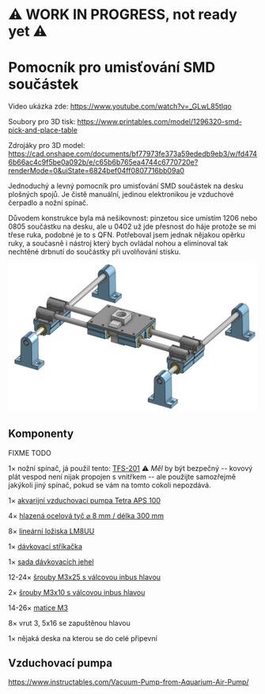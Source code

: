 # :warning: WORK IN PROGRESS, not ready yet :warning:

# Pomocník pro umisťování SMD součástek

Video ukázka zde: https://www.youtube.com/watch?v=_GLwL85tIqo

Soubory pro 3D tisk: https://www.printables.com/model/1296320-smd-pick-and-place-table

Zdrojáky pro 3D model: https://cad.onshape.com/documents/bf77973fe373a59ededb9eb3/w/fd4746b66ac4c9f5be0a092b/e/c65b6b765ea4744c6770720e?renderMode=0&uiState=6824bef04ff0807716bb09a0

Jednoduchý a levný pomocník pro umisťování SMD součástek na desku plošných spojů. Je čistě manuální, jedinou elektronikou je vzduchové čerpadlo a nožní spínač. 

Důvodem konstrukce byla má nešikovnost: pinzetou sice umístím 1206 nebo 0805 součástku na desku, ale u 0402 už jde přesnost do háje protože se mi třese ruka, podobné je to s QFN. Potřeboval jsem jednak nějakou opěrku ruky, a současně i nástroj který bych ovládal nohou a eliminoval tak nechtěné drbnutí do součástky při uvolňování stisku.

![alt text](image-1.png)

## Komponenty

FIXME TODO

1× nožní spínač, já použil tento: [TFS-201](https://allegro.cz/nabidka/nozni-spinac-tfs-201-s-kabelem-2-m-ovladaci-pedal-17336487157)
:warning: *Měl* by být bezpečný -- kovový plát vespod není nijak propojen s vnitřkem -- ale použijte samozřejmě jakýkoli jiný spínač, pokud se vám na tomto cokoli nepozdává.

1× [akvarijní vzduchovací pumpa Tetra APS 100](https://www.hornbach.cz/p/provzdusnovaci-cerpadlo-tetratec-aps-100/7000956/)

4× [hlazená ocelová tyč ⌀ 8 mm / délka 300 mm](https://dratek.cz/arduino/148609-vodici-tyc-ocelova-chromovana-prumer-8-mm-delka-300-mm.html)

8× [lineární ložiska LM8UU](https://dratek.cz/arduino/7771-linearni-kulickove-lozisko-lm8uu.html)

1× [dávkovací stříkačka](https://www.laskakit.cz/davkovaci-tuba-5cc-s-hadici-a-adapterem/)

1× [sada dávkovacích jehel](https://www.laskakit.cz/en/jehla-pro-davkovaci-tuby--kov--50ks/)


12-24× [šrouby M3x25 s válcovou inbus hlavou](https://www.hornbach.cz/p/sroub-s-valcovou-hlavou-a-vnitrnim-sestihranem-din-912-m3x25-mm-galvanicky-pozinkovany-100-kusu/6834873/)

2× [šrouby M3x10 s válcovou inbus hlavou](https://www.hornbach.cz/p/sroub-s-valcovou-hlavou-a-vnitrnim-sestihranem-din-912-m3x10-mm-galvanicky-pozinkovany-100-kusu/6834896/)

14-26× [matice M3](https://www.hornbach.cz/p/matice-presna-m3-sestihranna-zinek-bily-baleni-50-ks/8718278/)

8× vrut 3, 5x16 se zapuštěnou hlavou

1× nějaká deska na kterou se do celé připevní


## Vzduchovací pumpa


https://www.instructables.com/Vacuum-Pump-from-Aquarium-Air-Pump/

